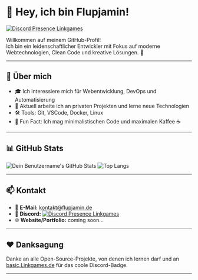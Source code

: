# 👋 Hey, ich bin Flupjamin!

[![Discord Presence Linkgames](https://basic.Linkgames.de//api/1314266093770117130?idleMessage=I'm%20chilling%20bro&theme=dark)](https://discord.com/users/1314266093770117130)

Willkommen auf meinem GitHub-Profil!  
Ich bin ein leidenschaftlicher Entwickler mit Fokus auf moderne Webtechnologien, Clean Code und kreative Lösungen. 🚀

---

## 🧠 Über mich

- 🎓 Ich interessiere mich für Webentwicklung, DevOps und Automatisierung  
- 💼 Aktuell arbeite ich an privaten Projekten und lerne neue Technologien  
- 🛠️ Tools: Git, VSCode, Docker, Linux  
- 🧘 Fun Fact: Ich mag minimalistischen Code und maximalen Kaffee ☕  


---

## 📊 GitHub Stats

![Dein Benutzername's GitHub Stats](https://github-readme-stats.vercel.app/api?username=dein-benutzername&show_icons=true&theme=radical)
![Top Langs](https://github-readme-stats.vercel.app/api/top-langs/?username=dein-benutzername&layout=compact&theme=radical)

---

## 📫 Kontakt

- 📧 **E-Mail:** kontakt@flupjamin.de
- 💬 **Discord:** [![Discord Presence Linkgames](https://basic.Linkgames.de//api/1314266093770117130?idleMessage=I'm%20chilling%20bro&theme=dark)](https://discord.com/users/1314266093770117130)  
- 🌐 **Website/Portfolio:** coming soon...

---

## ❤️ Danksagung

Danke an alle Open-Source-Projekte, von denen ich lernen darf und an [basic.Linkgames.de](https://basic.Linkgames.de) für das coole Discord-Badge.

---
